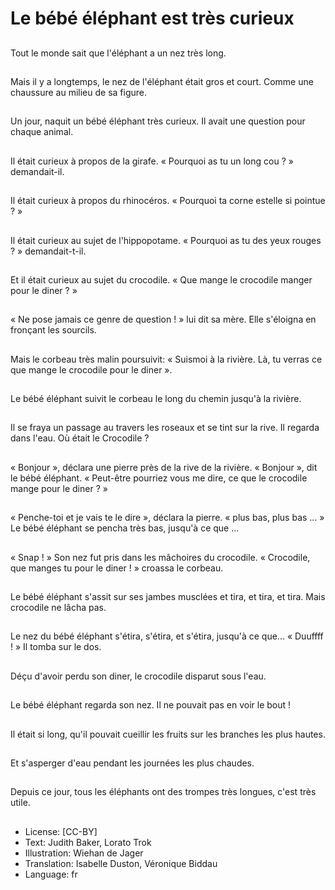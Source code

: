 # Le bébé éléphant est très curieux

##
Tout le monde sait que
l'éléphant a un nez très
long.

##
Mais il y a longtemps, le
nez de l'éléphant était
gros et court. Comme
une chaussure au
milieu de sa figure.

##
Un jour, naquit un bébé
éléphant très curieux. Il
avait une question pour
chaque animal.

##
Il était curieux à propos
de la girafe.
« Pourquoi as tu un long
cou ? » demandait-il.

##
Il était curieux à propos
du rhinocéros.
« Pourquoi ta corne estelle si pointue ? »

##
Il était curieux au sujet
de l'hippopotame.
« Pourquoi as tu des
yeux rouges ? »
demandait-t-il.

##
Et il était curieux au
sujet du crocodile.
« Que mange le
crocodile manger pour
le diner ? »

##
« Ne pose jamais ce
genre de question ! » lui
dit sa mère.
Elle s'éloigna en
fronçant les sourcils.

##
Mais le corbeau très
malin poursuivit: « Suismoi à la rivière. Là, tu
verras ce que mange le
crocodile pour le diner ».

##
Le bébé éléphant suivit
le corbeau le long du
chemin jusqu'à la
rivière.

##
Il se fraya un passage
au travers les roseaux
et se tint sur la rive. Il
regarda dans l'eau. Où
était le Crocodile ?

##
« Bonjour », déclara une
pierre près de la rive de
la rivière.
« Bonjour », dit le bébé
éléphant. « Peut-être
pourriez vous me dire,
ce que le crocodile
mange pour le diner ? »

##
« Penche-toi et je vais te
le dire », déclara la
pierre. « plus bas, plus
bas ... » Le bébé
éléphant se pencha très
bas, jusqu'à ce que ...

##
« Snap ! » Son nez fut pris
dans les mâchoires du
crocodile.
« Crocodile, que manges
tu pour le diner ! »
croassa le corbeau.

##
Le bébé éléphant s'assit
sur ses jambes
musclées et tira, et tira,
et tira.
Mais crocodile ne lâcha
pas.

##
Le nez du bébé
éléphant s'étira, s'étira,
et s'étira, jusqu'à ce
que...
« Duuffff ! » Il tomba sur
le dos.

##
Déçu d'avoir perdu son
diner, le crocodile
disparut sous l'eau.

##
Le bébé éléphant
regarda son nez.
Il ne pouvait pas en voir
le bout !

##
Il était si long, qu'il
pouvait cueillir les fruits
sur les branches les
plus hautes.

##
Et s'asperger d'eau
pendant les journées
les plus chaudes.

##
Depuis ce jour, tous les
éléphants ont des
trompes très longues,
c'est très utile.

##
* License: [CC-BY]
* Text: Judith Baker, Lorato Trok
* Illustration: Wiehan de Jager
* Translation: Isabelle Duston, Véronique Biddau
* Language: fr
